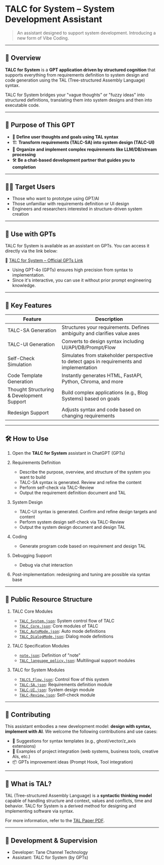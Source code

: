 # TALC for System – System Development Assistant

> An assistant designed to support system development.
> Introducing a new form of Vibe Coding.

---

## 🌟 Overview

**TALC for System** is a **GPT application driven by structured cognition** that supports everything from requirements definition to system design and code generation using the TAL (Tree-structured Assembly Language) syntax.

TALC for System bridges your "vague thoughts" or "fuzzy ideas" into structured definitions, translating them into system designs and then into executable code.

---

## 🌟 Purpose of This GPT

* 🧠 **Define user thoughts and goals using TAL syntax**
* 🏗 **Transform requirements (TALC-SA) into system design (TALC-UI)**
* 🧪 **Organize and implement complex requirements like LLM/DB/stream processing**
* 🛠 **Be a chat-based development partner that guides you to completion**

---

## 🧑‍💻 Target Users

* Those who want to prototype using GPT/AI
* Those unfamiliar with requirements definition or UI design
* Engineers and researchers interested in structure-driven system creation

---

## 🧭 Use with GPTs

TALC for System is available as an assistant on GPTs.
You can access it directly via the link below:

🔗 [TALC for System – Official GPTs Link](https://chatgpt.com/g/g-682a509686688191b986394ccc46716f-talc-for-system)

* Using GPT-4o (GPTs) ensures high precision from syntax to implementation.
* Since it's interactive, you can use it without prior prompt engineering knowledge.

---

## 🚀 Key Features

| Feature                                   | Description                                                                              |
| ----------------------------------------- | ---------------------------------------------------------------------------------------- |
| TALC-SA Generation                        | Structures your requirements. Defines ambiguity and clarifies value axes                 |
| TALC-UI Generation                        | Converts to design syntax including UI/API/DB/Prompt/Flow                                |
| Self-Check Simulation                     | Simulates from stakeholder perspective to detect gaps in requirements and implementation |
| Code Template Generation                  | Instantly generates HTML, FastAPI, Python, Chroma, and more                              |
| Thought Structuring & Development Support | Build complex applications (e.g., Blog Systems) based on goals                           |
| Redesign Support                          | Adjusts syntax and code based on changing requirements                                   |

---

## 🛠 How to Use

1. Open the **TALC for System** assistant in ChatGPT (GPTs)  
2. Requirements Definition

   * Describe the purpose, overview, and structure of the system you want to build
   * TALC-SA syntax is generated. Review and refine the content
   * Perform self-check via TALC-Review
   * Output the requirement definition document and TAL
3. System Design

   * TALC-UI syntax is generated. Confirm and refine design targets and content
   * Perform system design self-check via TALC-Review
   * Output the system design document and design TAL
4. Coding

   * Generate program code based on requirement and design TAL
5. Debugging Support

   * Debug via chat interaction
6. Post-implementation: redesigning and tuning are possible via syntax base

---

## 📂 Public Resource Structure

1. TALC Core Modules

   * [`TALC_System.json`](../TAL_modules/TALC/TALC_System.json): System control flow of TALC
   * [`TALC_Core.json`](../TAL_modules/TALC/TALC_Core.json): Core modules of TALC
   * [`TALC_AutoMode.json`](../TAL_modules/TALC/TALC_AutoMode.json): Auto mode definitions
   * [`TALC_DialogMode.json`](../TAL_modules/TALC/TALC_DialogMode.json): Dialog mode definitions

2. TALC Specification Modules

   * [`note.json`](../TAL_modules/TALC_specs/note.json): Definition of "note"
   * [`TALC_language_policy.json`](../TAL_modules/TALC_specs/TALC_language_policy.json): Multilingual support modules

3. TALC for System Modules

   * [`TALCS_Flow.json`](../TAL_modules/TALC_for_System/TALCS_Flow.json): Control flow of this system
   * [`TALC-SA.json`](../TAL_modules/TALC_for_System/TALC-SA.json): Requirements definition module
   * [`TALC-UI.json`](../TAL_modules/TALC_for_System/TALC-UI.json): System design module
   * [`TALC-Review.json`](../TAL_modules/TALC_for_System/TALC-Review.json): Self-check module

---

## 🤝 Contributing

This assistant embodies a new development model: **design with syntax, implement with AI**.
We welcome the following contributions and use cases:

* 🔄 Suggestions for syntax templates (e.g., ghost/vector/z\_axis extensions)
* 🧪 Examples of project integration (web systems, business tools, creative AIs, etc.)
* 📦 GPTs improvement ideas (Prompt Hook, Tool integration)

---

## 🧬 What is TAL?

TAL (Tree-structured Assembly Language) is a **syntactic thinking model** capable of handling structure and context, values and conflicts, time and behavior.
TALC for System is a derived method for designing and implementing software via syntax.

For more information, refer to the [TAL Paper PDF](https://zenodo.org/records/15379276).

---

## 🙌 Development & Supervision

* Developer: Tane Channel Technology
* Assistant: TALC for System (by GPTs)
